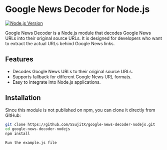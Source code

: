# Google News Decoder for Node.js

[![Node.js Version](https://img.shields.io/node/v/google-news-decoder)](https://nodejs.org/)

Google News Decoder is a Node.js module that decodes Google News URLs into their original source URLs. It is designed for developers who want to extract the actual URLs behind Google News links.

## Features

- Decodes Google News URLs to their original source URLs.
- Supports fallback for different Google News URL formats.
- Easy to integrate into Node.js applications.

## Installation

Since this module is not published on npm, you can clone it directly from GitHub:

```bash
git clone https://github.com/SSujitX/google-news-decoder-nodejs.git
cd google-news-decoder-nodejs
npm install

Run the example.js file
